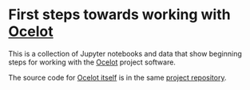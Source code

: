 # First steps towards working with [Ocelot](https://ocelot.space/)

This is a collection of Jupyter notebooks and data that show beginning steps for working with the [Ocelot](https://ocelot.space/) project software.

The source code for [Ocelot itself](https://github.com/OcelotProject/Ocelot) is in the same [project repository](https://github.com/OcelotProject). 
